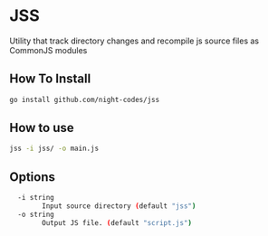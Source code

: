 # JSS
Utility that track directory changes and recompile js source files as CommonJS modules

## How To Install   
```bash
go install github.com/night-codes/jss
```

## How to use

```bash
jss -i jss/ -o main.js 
```

## Options 
```bash  
  -i string
    	Input source directory (default "jss")
  -o string
    	Output JS file. (default "script.js") 
```
